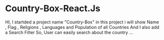 # Country-Box-React.Js

HI,
I  startded a project name "Country-Box"
in this project i will show Name , Flag , Religions , Languages and Population of all Countries
And I also add a Search Filter So, User can easily search about the country ... 
